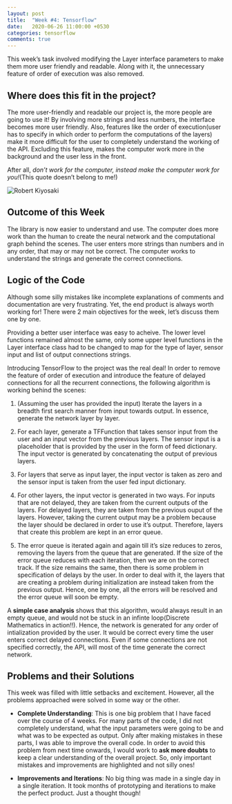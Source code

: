 ```yaml
---
layout: post
title:  "Week #4: Tensorflow"
date:   2020-06-26 11:00:00 +0530
categories: tensorflow
comments: true
---
```

This week’s task involved modifying the Layer interface parameters to make them more user friendly and readable. Along with it, the unnecessary feature of order of execution was also removed.

## Where does this fit in the project?
The more user-friendly and readable our project is, the more people are going to use it! By involving more strings and less numbers, the interface becomes more user friendly. Also, features like the order of execution(user has to specify in which order to perform the computations of the layers) make it more difficult for the user to completely understand the working of the API. Excluding this feature, makes the computer work more in the background and the user less in the front.

After all, *don’t work for the computer, instead make the computer work for you!*(This quote doesn’t belong to me!)

![Robert Kiyosaki](https://i.pinimg.com/originals/82/ed/4f/82ed4fdf6f692657fa62981de6269d41.jpg)

## Outcome of this Week
The library is now easier to understand and use. The computer does more work than the human to create the neural network and the computational graph behind the scenes. The user enters more strings than numbers and in any order, that may or may not be correct. The computer works to understand the strings and generate the correct connections.

## Logic of the Code
Although some silly mistakes like incomplete explanations of comments and documentation are very frustrating. Yet, the end product is always worth working for! There were 2 main objectives for the week, let’s discuss them one by one.

Providing a better user interface was easy to acheive. The lower level functions remained almost the same, only some upper level functions in the Layer interface class had to be changed to map for the type of layer, sensor input and list of output connections strings.

Introducing TensorFlow to the project was the real deal! In order to remove the feature of order of execution and introduce the feature of delayed connections for all the recurrent connections, the following algorithm is working behind the scenes:

1. (Assuming the user has provided the input) Iterate the layers in a breadth first search manner from input towards output. In essence, generate the network layer by layer.

2. For each layer, generate a TFFunction that takes sensor input from the user and an input vector from the previous layers. The sensor input is a placeholder that is provided by the user in the form of feed dictionary. The input vector is generated by concatenating the output of previous layers.

3. For layers that serve as input layer, the input vector is taken as zero and the sensor input is taken from the user fed input dictionary.

4. For other layers, the input vector is generated in two ways. For inputs that are not delayed, they are taken from the current outputs of the layers. For delayed layers, they are taken from the previous ouput of the layers. However, taking the current output may be a problem because the layer should be declared in order to use it’s output. Therefore, layers that create this problem are kept in an error queue.

5. The error queue is iterated again and again till it’s size reduces to zeros, removing the layers from the queue that are generated. If the size of the error queue reduces with each iteration, then we are on the correct track. If the size remains the same, then there is some problem in specification of delays by the user. In order to deal with it, the layers that are creating a problem during initialization are instead taken from the previous output. Hence, one by one, all the errors will be resolved and the error queue will soon be empty.

A **simple case analysis** shows that this algorithm, would always result in an empty queue, and would not be stuck in an infinte loop(Discrete Mathematics in action!!). Hence, the network is generated for any order of intialization provided by the user. It would be correct every time the user enters correct delayed connections. Even if some connections are not specified correctly, the API, will most of the time generate the correct network.

## Problems and their Solutions
This week was filled with little setbacks and excitement. However, all the problems approached were solved in some way or the other.

- **Complete Understanding**: This is one big problem that I have faced over the course of 4 weeks. For many parts of the code, I did not completely understand, what the input parameters were going to be and what was to be expected as output. Only after making mistakes in these parts, I was able to improve the overall code. In order to avoid this problem from next time onwards, I would work to **ask more doubts** to keep a clear understanding of the overall project. So, only important mistakes and improvements are highlighted and not silly ones!

- **Improvements and Iterations**: No big thing was made in a single day in a single iteration. It took months of prototyping and iterations to make the perfect product. Just a thought though!



